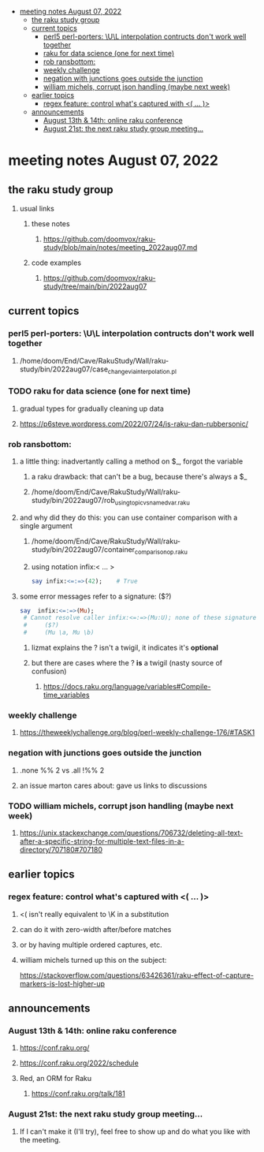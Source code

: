 - [meeting notes August 07, 2022](#orgdf81289)
  - [the raku study group](#orgda8a0d2)
  - [current topics](#orgde8063e)
    - [perl5 perl-porters: \U\L interpolation contructs don't work well together](#orgb5f772a)
    - [raku for data science  (one for next time)](#orgf6e4b47)
    - [rob ransbottom:](#org4c08372)
    - [weekly challenge](#org45ccadb)
    - [negation with junctions goes outside the junction](#orgb0260ff)
    - [william michels, corrupt json handling (maybe next week)](#orgf1bece0)
  - [earlier topics](#org72d3f41)
    - [regex feature: control what's captured with <( &#x2026; )>](#org2036766)
  - [announcements](#org8721166)
    - [August 13th & 14th: online raku conference](#org380a86e)
    - [August 21st: the next raku study group meeting&#x2026;](#org0b9b5b1)


<a id="orgdf81289"></a>

# meeting notes August 07, 2022


<a id="orgda8a0d2"></a>

## the raku study group

1.  usual links

    1.  these notes
    
        1.  <https://github.com/doomvox/raku-study/blob/main/notes/meeting_2022aug07.md>
    
    2.  code examples
    
        1.  <https://github.com/doomvox/raku-study/tree/main/bin/2022aug07>


<a id="orgde8063e"></a>

## current topics


<a id="orgb5f772a"></a>

### perl5 perl-porters: \U\L interpolation contructs don't work well together

1.  /home/doom/End/Cave/RakuStudy/Wall/raku-study/bin/2022aug07/case<sub>change</sub><sub>via</sub><sub>interpolation.pl</sub>


<a id="orgf6e4b47"></a>

### TODO raku for data science  (one for next time)

1.  gradual types for gradually cleaning up data

2.  <https://p6steve.wordpress.com/2022/07/24/is-raku-dan-rubbersonic/>


<a id="org4c08372"></a>

### rob ransbottom:

1.  a little thing: inadvertantly calling a method on $\_, forgot the variable

    1.  a raku drawback: that can't be a bug, because there's always a $\_
    
    2.  /home/doom/End/Cave/RakuStudy/Wall/raku-study/bin/2022aug07/rob<sub>using</sub><sub>topic</sub><sub>vs</sub><sub>named</sub><sub>var.raku</sub>

2.  and why did they do this: you can use container comparison with a single argument

    1.  /home/doom/End/Cave/RakuStudy/Wall/raku-study/bin/2022aug07/container<sub>comparison</sub><sub>op.raku</sub>
    
    2.  using notation infix:< &#x2026; >
    
        ```raku
        say infix:<=:=>(42);    # True
        ```

3.  some error messages refer to a signature: ($?)

    ```raku
    say  infix:<=:=>(Mu); 
     # Cannot resolve caller infix:<=:=>(Mu:U); none of these signatures match:
     #     ($?)
     #     (Mu \a, Mu \b)
    ```
    
    1.  lizmat explains the ? isn't a twigil, it indicates it's **optional**
    
    2.  but there are cases where the ? **is** a twigil (nasty source of confusion)
    
        1.  <https://docs.raku.org/language/variables#Compile-time_variables>


<a id="org45ccadb"></a>

### weekly challenge

1.  <https://theweeklychallenge.org/blog/perl-weekly-challenge-176/#TASK1>


<a id="orgb0260ff"></a>

### negation with junctions goes outside the junction

1.  .none %% 2 vs  .all  !%% 2

2.  an issue marton cares about: gave us links to discussions


<a id="orgf1bece0"></a>

### TODO william michels, corrupt json handling (maybe next week)

1.  <https://unix.stackexchange.com/questions/706732/deleting-all-text-after-a-specific-string-for-multiple-text-files-in-a-directory/707180#707180>


<a id="org72d3f41"></a>

## earlier topics


<a id="org2036766"></a>

### regex feature: control what's captured with <( &#x2026; )>

1.  <( isn't really equivalent to \K in a substitution

2.  can do it with zero-width after/before matches

3.  or by having multiple ordered captures, etc.

4.  william michels turned up this on the subject:

    <https://stackoverflow.com/questions/63426361/raku-effect-of-capture-markers-is-lost-higher-up>


<a id="org8721166"></a>

## announcements


<a id="org380a86e"></a>

### August 13th & 14th: online raku conference

1.  <https://conf.raku.org/>

2.  <https://conf.raku.org/2022/schedule>

3.  Red, an ORM for Raku

    1.  <https://conf.raku.org/talk/181>


<a id="org0b9b5b1"></a>

### August 21st: the next raku study group meeting&#x2026;

1.  If I can't make it (I'll try), feel free to show up and do what you like with the meeting.
